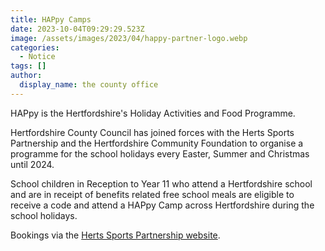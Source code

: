 ```yaml
---
title: HAPpy Camps
date: 2023-10-04T09:29:29.523Z
image: /assets/images/2023/04/happy-partner-logo.webp
categories:
  - Notice
tags: []
author:
  display_name: the county office
---
```

HAPpy is the Hertfordshire's Holiday Activities and Food Programme.

Hertfordshire County Council has joined forces with the Herts Sports Partnership and the Hertfordshire Community Foundation to organise a programme for the school holidays every Easter, Summer and Christmas until 2024.

School children in Reception to Year 11 who attend a Hertfordshire school and are in receipt of benefits related free school meals are eligible to receive a code and attend a HAPpy Camp across Hertfordshire during the school holidays.

Bookings via the [Herts Sports Partnership website](https://sportinherts.org.uk/happy/booking/).
